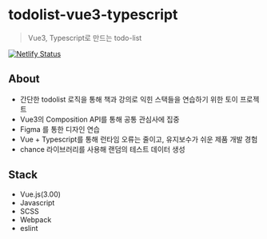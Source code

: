 # todolist-vue3-typescript

>  Vue3, Typescript로 만드는 todo-list

[![Netlify Status](https://api.netlify.com/api/v1/badges/c83c0e89-88c9-4c79-b759-ae1e7bf342c2/deploy-status)](https://app.netlify.com/sites/pensive-allen-94f98c/deploys)

## About

- 간단한 todolist 로직을 통해 책과 강의로 익힌 스택들을 연습하기 위한 토이 프로젝트
- Vue3의 Composition API를 통해 공통 관심사에 집중
- Figma 를 통한 디자인 연습
- Vue + Typescript를 통해 런타임 오류는 줄이고, 유지보수가 쉬운 제품 개발 경험
- chance 라이브러리를 사용해 랜덤의 테스트 데이터 생성

## Stack

- Vue.js(3.00)
- Javascript
- SCSS
- Webpack
- eslint

